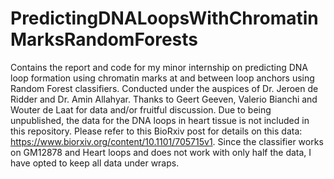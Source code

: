 # PredictingDNALoopsWithChromatinMarksRandomForests
Contains the report and code for my minor internship on predicting DNA loop formation using chromatin marks at and between loop anchors using Random Forest classifiers. Conducted under the auspices of Dr. Jeroen de Ridder and Dr. Amin Allahyar. Thanks to Geert Geeven, Valerio Bianchi and Wouter de Laat for data and/or fruitful discussion. Due to being unpublished, the data for the DNA loops in heart tissue is not included in this repository. Please refer to this BioRxiv post for details on this data: https://www.biorxiv.org/content/10.1101/705715v1. Since the classifier works on GM12878 and Heart loops and does not work with only half the data, I have opted to keep all data under wraps.
